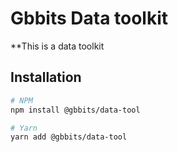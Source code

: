 # Gbbits Data toolkit

**This is a data toolkit

## Installation
```bash
# NPM
npm install @gbbits/data-tool

# Yarn
yarn add @gbbits/data-tool
```
